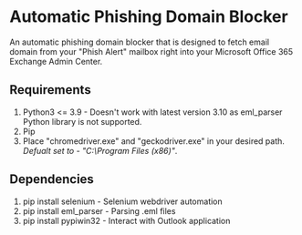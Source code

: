 # Automatic Phishing Domain Blocker

An automatic phishing domain blocker that is designed to fetch email domain from your "Phish Alert" mailbox right into your Microsoft Office 365 Exchange Admin Center. 

## Requirements

1. Python3 <= 3.9 - Doesn't work with latest version 3.10 as eml_parser Python library is not supported.
2. Pip 
3. Place "chromedriver.exe" and "geckodriver.exe" in your desired path. _Defualt set to - "C:\Program Files (x86)\"_.

## Dependencies

1. pip install selenium - Selenium webdriver automation
2. pip install eml_parser - Parsing .eml files
3. pip install pypiwin32 - Interact with Outlook application
